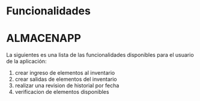 # Funcionalidades

# ALMACENAPP

La siguientes es una lista de las funcionalidades disponibles para el usuario de la aplicación:

1. crear ingreso de elementos al inventario
2. crear salidas de elementos del inventario
3. realizar una revision de historial por fecha
4. verificacion de elementos disponibles
